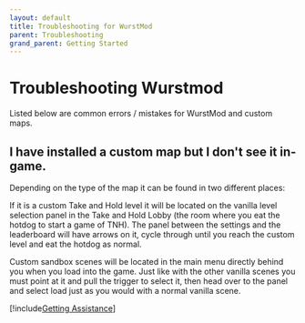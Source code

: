 ```yaml
---
layout: default
title: Troubleshooting for WurstMod
parent: Troubleshooting
grand_parent: Getting Started
---
```


# Troubleshooting Wurstmod

Listed below are common errors / mistakes for WurstMod and custom maps.

## I have installed a custom map but I don't see it in-game.

Depending on the type of the map it can be found in two different places:

If it is a custom Take and Hold level it will be located on the vanilla level selection panel in the Take and Hold
Lobby (the room where you eat the hotdog to start a game of TNH). The panel between the settings and the leaderboard
will have arrows on it, cycle through until you reach the custom level and eat the hotdog as normal.

Custom sandbox scenes will be located in the main menu directly behind you when you load into the game. Just like with
the other vanilla scenes you must point at it and pull the trigger to select it, then head over to the panel and select
load just as you would with a normal vanilla scene.

[!include[Getting Assistance](getting_assistance)]
